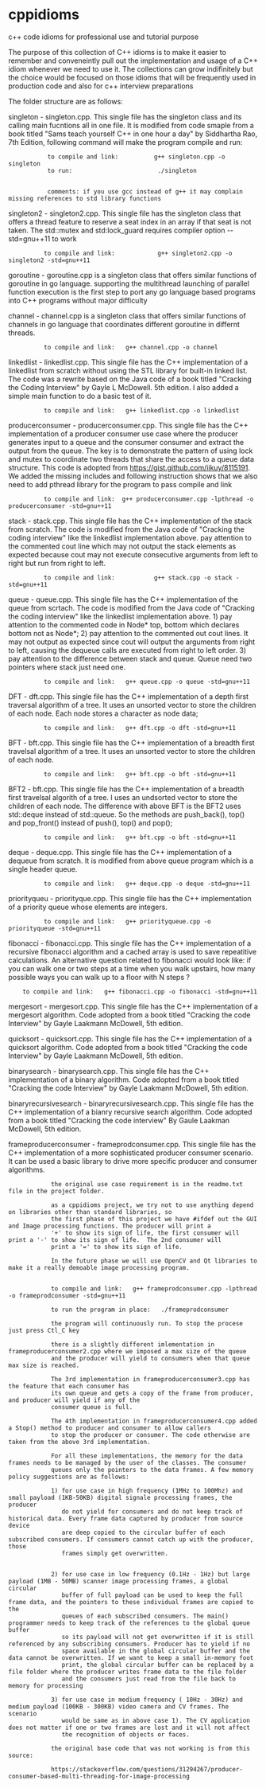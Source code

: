 # cppidioms
c++ code idioms for professional use and tutorial purpose

The purpose of this collection of C++ idioms is to make it easier to remember and conveneintly pull out
the implementation and usage of a C++ idiom whenever we need to use it. The
collections can grow indifinitely but the choice would be focused on those idioms that will be frequently used in production code and also for c++ interview preparations

The folder structure are as follows:

  singleton - singleton.cpp. This single file has the singleton class and its
              calling main fucntions all in one file. It is modified from code smaple from a book
              titled "Sams teach yourself C++ in one hour a day" by Siddhartha Rao, 7th Edition, 
              following command will make the program compile and run: 
 
               to compile and link:          g++ singleton.cpp -o singleton
               to run:                        ./singleton


               comments: if you use gcc instead of g++ it may complain missing references to std library functions

 singleton2 - singleton2.cpp. This single file has the singleton class that offers a thread feature to reserve a
              seat index in an array if that seat is not taken. The std::mutex and std:lock_guard requires
              compiler option --std=gnu++11 to work

              to compile and link:            g++ singleton2.cpp -o singleton2 -std=gnu++11

 goroutine  - goroutine.cpp is a singleton class that offers similar functions of goroutine in go language. 
              supporting the multithread launching of parallel function execution is the first step to port
              any go language based programs into C++ programs without major difficulty

 channel    - channel.cpp is a singleton class that offers similar functions of channels in go language 
              that coordinates different goroutine in differnt threads. 


              to compile and link:   g++ channel.cpp -o channel

 linkedlist  - linkedlist.cpp.  This single file has the C++ implementation of a linkedlist from scratch without
              using the STL library for built-in linked list. The code was a rewrite based on the Java code of
              a book titled "Cracking the Coding Interview" by Gayle L McDowell. 5th edition. I also added a simple
              main function to do a basic test of it.

              to compile and link:   g++ linkedlist.cpp -o linkedlist


 producerconsumer - producerconsumer.cpp. This single file has the C++ implementation of a producer consumer use case
              where the producer generates input to a queue and the consumer consumer and extract the output from the
              queue. The key is to demonstrate the pattern of using lock and mutex to coordinate two threads that share
              the access to a queue data structure. This code is adopted from https://gist.github.com/iikuy/8115191.
              We added the missing includes and following instruction shows that we also need to add pthread library
              for the program to pass compile and link

              to compile and link:  g++ producerconsumer.cpp -lpthread -o producerconsumer -std=gnu++11


stack -       stack.cpp.  This single file has the C++ implementation of the stack from scratch. The code is modified
              from the Java code of "Cracking the coding interview" like the linkedlist implementation above.
              pay attention to the commented cout line which may not output the stack elements as expected because
              cout may not execute consecutive arguments from left to right but run from right to left.


              to compile and link:           g++ stack.cpp -o stack -std=gnu++11

queue -       queue.cpp. This single file has the C++ implementation of the queue from scrtach.  The code is modified
              from the Java code of "Cracking the coding interview" like the linkedlist implementation above.
              1) pay attention to the commented code in Node* top, bottom which declares bottom not as Node*; 
              2) pay attention to the commented out cout lines. It may not output as expected since cout will output
              the arguments from right to left, causing the dequeue calls are executed from right to left order.
              3) pay attention to the difference between stack and queue. Queue need two pointers where stack just need one.

              to compile and link:   g++ queue.cpp -o queue -std=gnu++11


DFT -         dft.cpp. This single file has the C++ implementation of a depth first traversal algorithm of a tree. It uses an 
              unsorted vector to store the children of each node. Each node stores a character as node data;


              to compile and link:   g++ dft.cpp -o dft -std=gnu++11



BFT -         bft.cpp. This single file has the C++ implementation of a breadth first travelsal algorithm of a tree. It uses an 
              unsorted vector to store the children of each node.


              to compile and link:   g++ bft.cpp -o bft -std=gnu++11



BFT2  -       bft.cpp. This single file has the C++ implementation of a breadth first travelsal algorith of a tree. I uses an undsorted 
              vector to store the children of each node. The difference with above BFT is the BFT2 uses std::deque instead of std::queue. 
              So the methods are push_back(), top() and pop_front() instead of push(), top() and pop();


              to compile and link:   g++ bft.cpp -o bft -std=gnu++11



deque -       deque.cpp.  This single file has the C++ implementation of a dequeue from scratch. It is modified from above queue program 
              which is a single header queue.


              to compile and link:   g++ deque.cpp -o deque -std=gnu++11

priorityqueu - priorityque.cpp.  This single file has the C++ implementation of a priority queue whose elements are integers.

        
              to compile and link:   g++ priorityqueue.cpp -o priorityqueue -std=gnu++11

fibonacci    -  fibonacci.cpp.   This single file has the C++ implementation of a recursive fibonacci algorithm and a cached array is used to 
                save repeatitive calculations.  An alternative question related to fibonacci would look like: if you can walk one or two steps 
                at a time when you walk upstairs, how many possible ways you can walk up to a floor with N steps ? 

		to compile and link:   g++ fibonacci.cpp -o fibonacci -std=gnu++11

mergesort     - mergesort.cpp.  This single file has the C++ implementation of a mergesort algorithm. Code adopted from a book titled "Cracking 
               the code Interview" by Gayle Laakmann McDowell, 5th edition.

quicksort     - quicksort.cpp.  This single file has the C++ implementation of a quicksort algorithm. Code adopted from a book titled "Cracking 
               the code Interview" by Gayle Laakmann McDowell, 5th edition.

binarysearch  - binarysearch.cpp.  This single file has the C++ implementation of a binary algorithm. Code adopted from a book titled "Cracking 
               the code Interview" by Gayle Laakmann McDowell, 5th edition.

binaryrecursivesearch - binaryrecursivesearch.cpp.  This single file has the C++ implementation of a bianry recursive search algorithm. Code 
               adopted from a book titled "Cracking the code interview" By Gaule Laakman McDowell, 5th edition.

frameproducerconsumer - frameprodconsumer.cpp.  This single file has the C++ implementation of a more sophisticated producer 
		consumer scenario. It can be used a basic library to drive more specific producer and consumer algorithms.

               	the original use case requirement is in the readme.txt file in the project folder. 

                as a cppidioms project, we try not to use anything depend on libraries other than standard libraries, so
                the first phase of this project we have #ifdef out the GUI and Image processing functions. The producer will print a
                '+' to show its sign of life, the first consumer will print a '-' to show its sign of life.  The 2nd consumer will
                print a '=' to show its sign of life.

                In the future phase we will use OpenCV and Qt libraries to make it a really demoable image processing program.

 
               	to compile and link:   g++ frameprodconsumer.cpp -lpthread -o frameprodconsumer -std=gnu++11

               	to run the program in place:   ./frameprodconsumer  

               	the program will continuously run. To stop the procese just press Ctl_C key
                
                there is a slightly different imlementation in frameproducerconsumer2.cpp where we imposed a max size of the queue
                and the producer will yield to consumers when that queue max size is reached. 

                The 3rd implementation in frameproducerconsumer3.cpp has the feature that each consumer has 
                its own queue and gets a copy of the frame from producer, and producer will yield if any of the
                consumer queue is full. 

                The 4th implementation in frameproducerconsumer4.cpp added a Stop() method to producer and consumer to allow callers
                to stop the producer or consumer. The code otherwise are taken from the above 3rd implementation.

                For all these implementations, the memory for the data frames needs to be managed by the user of the classes. The consumer 
                queues only the pointers to the data frames. A few memory policy suggestions are as follows:
 
                1) for use case in high frequency (1MHz to 100Mhz) and small payload (1KB-50KB) digital signale processing frames, the producer 
                   do not yield for consumers and do not keep track of historical data. Every frame data captured by producer from source device 
                   are deep copied to the circular buffer of each subscribed consumers. If consumers cannot catch up with the producer, those 
                   frames simply get overwritten.
                   

                2) for use case in low frequency (0.1Hz - 1Hz) but large payload (1MB - 50MB) scanner image processing frames, a global circular 
                   buffer of full payload can be used to keep the full frame data, and the pointers to these individual frames are copied to the
                   queues of each subscribed consumers. The main() programmer needs to keep track of the references to the global queue buffer 
                   so its payload will not get overwritten if it is still referenced by any subscribing consumers. Producer has to yield if no 
                   space available in the global circular buffer and the data cannot be overwritten. If we want to keep a small in-memory foot 
                   print, the global circular buffer can be replaced by a file folder where the producer writes frame data to the file folder 
                   and the consumers just read from the file back to memory for processing
                
                3) for use case in medium frequency ( 10Hz - 30Hz) and medium payload (100KB - 300KB) video camera and CV frames. The scenario 
                   would be same as in above case 1). The CV application does not matter if one or two frames are lost and it will not affect 
                   the recognition of objects or faces.

                the original base code that was not working is from this source:

                https://stackoverflow.com/questions/31294267/producer-consumer-based-multi-threading-for-image-processing

